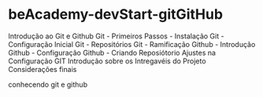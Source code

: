 # beAcademy-devStart-gitGitHub
Introdução ao Git e Github Git - Primeiros Passos - Instalação Git - Configuração Inicial Git - Repositórios Git - Ramificação Github - Introdução Github - Configuração Github - Criando Reposiótorio Ajustes na Configuração GIT Introdução sobre os Intregavéis do Projeto Considerações finais

conhecendo git e github
